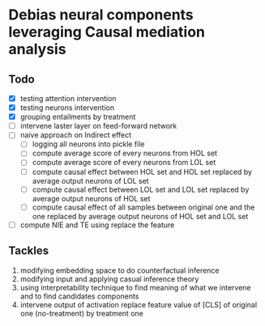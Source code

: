 # Debias neural components leveraging Causal mediation analysis

## Todo
- [x] testing attention intervention
- [x] testing neurons intervention
- [x] grouping entailments by treatment
- [ ] intervene laster layer on feed-forward network
- [ ] naive approach on Indirect effect
    - [ ] logging all neurons into pickle file
    - [ ] compute average score of every neurons from HOL set
    - [ ] compute average score of every neurons from LOL set
    - [ ] compute causal effect between HOL set and HOL set replaced by average output neurons of LOL set 
    - [ ] compute causal effect between LOL set and LOL set replaced by average output neurons of HOL set
    - [ ] compute causal effect of all samples between original one and the one replaced by average output neurons of HOL set and  LOL set

- [ ] compute NIE and TE using replace the feature

## Tackles
1. modifying embedding space to do counterfactual inference
2. modifying input and applying casual inference theory 
3. using interpretability technique to find meaning of what we intervene and to find candidates components
4. intervene output of activation replace feature value of [CLS] of original one (no-treatment) by treatment one 




     


